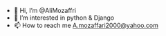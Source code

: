 - 👋 Hi, I’m @AliMozaffri
- 👀 I’m interested in  python & Django
- 📫 How to reach me  A.mozaffari2000@yahoo.com

<!---
AliMozaffri/AliMozaffri is a ✨ special ✨ repository because its `README.md` (this file) appears on your GitHub profile.
You can click the Preview link to take a look at your changes.
--->
